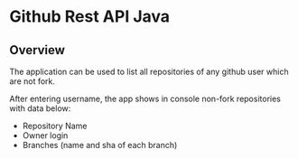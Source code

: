 # Github Rest API Java
## Overview
The application can be used to list all repositories of any github user which are not fork.

After entering username, the app shows in console non-fork repositories with data below:
* Repository Name
* Owner login
* Branches (name and sha of each branch)
